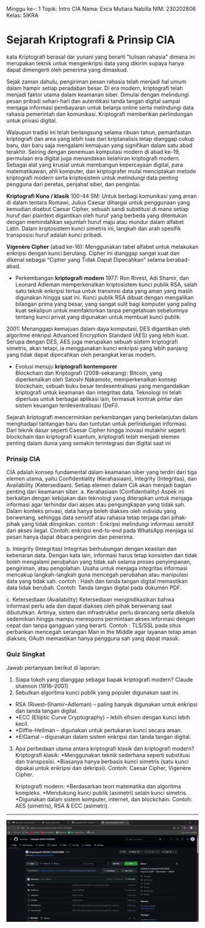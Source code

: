 Minggu ke-: 1
Topik: Intro CIA
Nama: Exca Mutiara Nabilla
NIM: 230202806
Kelas: 5IKRA
# Sejarah Kriptografi & Prinsip CIA

  kata Kriptografi berasal dar yunani yang berarti "tulisan rahasia" dimana ini merupakan teknik untuk mengenkripsi data yang dikirim supaya hanya dapat dimengerti oleh penerima yang dimaskud.
  
   Sejak zaman dahulu, pengiriman pesan rahasia telah menjadi hal umum dalam hampir setiap peradaban besar. Di era modern, kriptografi telah menjadi faktor utama dalam keamanan siber. Dimulai dengan melindungi pesan pribadi sehari-hari dan autentikasi tanda tangan digital sampai menjaga informasi pembayaran untuk belanja online serta melindungi data rahasia pemerintah dan komunikasi. Kriptografi memberikan perlindungan untuk privasi digital.
   
   Walaupun tradisi ini telah berlangsung selama ribuan tahun, pemanfaatan kriptografi dan area yang lebih luas dari kriptanalisis tetap dianggap cukup baru, dan baru saja mengalami kemajuan yang signifikan dalam satu abad terakhir. Seiring dengan penemuan komputasi modern di abad ke-19, permulaan era digital juga menandakan kelahiran kriptografi modern. Sebagai alat yang krusial untuk membangun kepercayaan digital, para matematikawan, ahli komputer, dan kriptografer mulai menciptakan metode kriptografi modern serta kriptosistem untuk melindungi data penting pengguna dari peretas, penjahat siber, dan pengintai.
   
 **Kriptografi Kuno / klasik**
  100-44 SM: Untuk berbagi komunikasi yang aman di dalam tentara Romawi, Julius Caesar dihargai untuk penggunaan yang kemudian disebut Caesar Cipher, sebuah sandi substitusi di mana setiap huruf dari plaintext digantikan oleh huruf yang berbeda yang ditentukan dengan memindahkan sejumlah huruf maju atau mundur dalam alfabet Latin. Dalam kriptosistem kunci simetris ini, langkah dan arah spesifik transposisi huruf adalah kunci pribadi.
  
  **Vigenère Cipher**
  (abad ke-16): Menggunakan tabel alfabet untuk melakukan enkripsi dengan kunci berulang. Cipher ini dianggap sangat kuat dan dikenal sebagai “Cipher yang Tidak Dapat Dipecahkan” selama berabad-abad.
  
  
- Perkembangan **kriptografi modern** 
  1977: Ron Rivest, Adi Shamir, dan Leonard Adleman memperkenalkan kriptosistem kunci publik RSA, salah satu teknik enkripsi tertua untuk transmisi data yang aman yang masih digunakan hingga saat ini. Kunci publik RSA dibuat dengan mengalikan bilangan prima yang besar, yang sangat sulit bagi komputer yang paling kuat sekalipun untuk memfaktorkan tanpa pengetahuan sebelumnya tentang kunci privat yang digunakan untuk membuat kunci publik.

2001: Menanggapi kemajuan dalam daya komputasi, DES digantikan oleh algoritme enkripsi Advanced Encryption Standard (AES) yang lebih kuat. Serupa dengan DES, AES juga merupakan sebuah sistem kriptografi simetris, akan tetapi, ia menggunakan kunci enkripsi yang lebih panjang yang tidak dapat dipecahkan oleh perangkat keras modern.

- Evolusi menuju **kriptografi kontemporer**   
Blockchain dan Kriptografi (2008-sekarang): Bitcoin, yang diperkenalkan oleh Satoshi Nakamoto, memperkenalkan konsep blockchain, sebuah buku besar terdesentralisasi yang mengandalkan kriptografi untuk keamanan dan integritas data. Teknologi ini telah diperluas untuk berbagai aplikasi lain, termasuk kontrak pintar dan sistem keuangan terdesentralisasi (DeFi).

Sejarah kriptografi mencerminkan perkembangan yang berkelanjutan dalam menghadapi tantangan baru dan tuntutan untuk perlindungan informasi. Dari teknik dasar seperti Caesar Cipher hingga inovasi mutakhir seperti blockchain dan kriptografi kuantum, kriptografi telah menjadi elemen penting dalam dunia yang semakin terintegrasi dan digital saat ini

### Prinsip CIA
 CIA adalah konsep fundamental dalam keamanan siber yang terdiri dari tiga elemen utama, yaitu Confidentiality (Kerahasiaan), Integrity (Integritas), dan Availability (Ketersediaan). Setiap elemen dalam CIA akan menjadi bagian penting dari keamanan siber.
 a. Kerahasiaan (Confidentiality)
Aspek ini berkaitan dengan kebijakan dan teknologi yang diterapkan untuk menjaga informasi agar terhindar dari akses atau pengungkapan yang tidak sah. Dalam konteks privasi, data hanya boleh diakses oleh individu yang berwenang, sehingga data sensitif atau rahasia tetap terjaga dari pihak-pihak yang tidak diinginkan. contoh : Enkripsi melindungi informasi sensitif dari akses ilegal. Contoh: enkripsi end-to-end pada WhatsApp menjaga isi pesan hanya dapat dibaca pengirim dan penerima.

b. Integrity (Integritas)
Integritas berhubungan dengan keaslian dan kebenaran data. Dengan kata lain, informasi harus tetap konsisten dan tidak boleh mengalami perubahan yang tidak sah selama proses penyimpanan, pengiriman, atau pengolahan. Usaha untuk menjaga integritas informasi mencakup langkah-langkah guna mencegah perubahan atau manipulasi data yang tidak sah. contoh : Hash dan tanda tangan digital memastikan data tidak berubah. Contoh: Tanda tangan digital pada dokumen PDF.

c. Ketersediaan (Availability)
Ketersediaan mengindikasikan bahwa informasi perlu ada dan dapat diakses oleh pihak berwenang saat dibutuhkan. Artinya, sistem dan infrastruktur perlu dirancang serta dikelola sedemikian hingga mampu merespons permintaan akses informasi dengan cepat dan tanpa gangguan yang berarti.
Contoh : TLS/SSL pada situs perbankan mencegah serangan Man in the Middle agar layanan tetap aman diakses; OAuth memastikan hanya pengguna sah yang dapat masuk.




###  Quiz Singkat
Jawab pertanyaan berikut di laporan:  
1. Siapa tokoh yang dianggap sebagai bapak kriptografi modern?
   Claude shannon (1916–2001)
2. Sebutkan algoritma kunci publik yang populer digunakan saat ini.
  * RSA (Rivest–Shamir–Adleman) – paling banyak digunakan untuk enkripsi dan tanda tangan digital.
  * *ECC (Elliptic Curve Cryptography) – lebih efisien dengan kunci lebih kecil.
  * *Diffie-Hellman – digunakan untuk pertukaran kunci secara aman.
  * *ElGamal – digunakan dalam sistem enkripsi dan tanda tangan digital.
    
3. Apa perbedaan utama antara kriptografi klasik dan kriptografi modern?
   Kriptografi klasik:
*Menggunakan teknik sederhana seperti substitusi dan transposisi.
*Biasanya hanya berbasis kunci simetris (satu kunci dipakai untuk enkripsi dan dekripsi).
Contoh: Caesar Cipher, Vigenère Cipher.

   Kriptografi modern:
*Berdasarkan teori matematika dan algoritma kompleks.
*Mendukung kunci publik (asimetri) selain kunci simetris.
*Digunakan dalam sistem komputer, internet, dan blockchain.
Contoh: AES (simetris), RSA & ECC (asimetri).

---
![Setup GitHub](screenshots/repo_setup.png)

